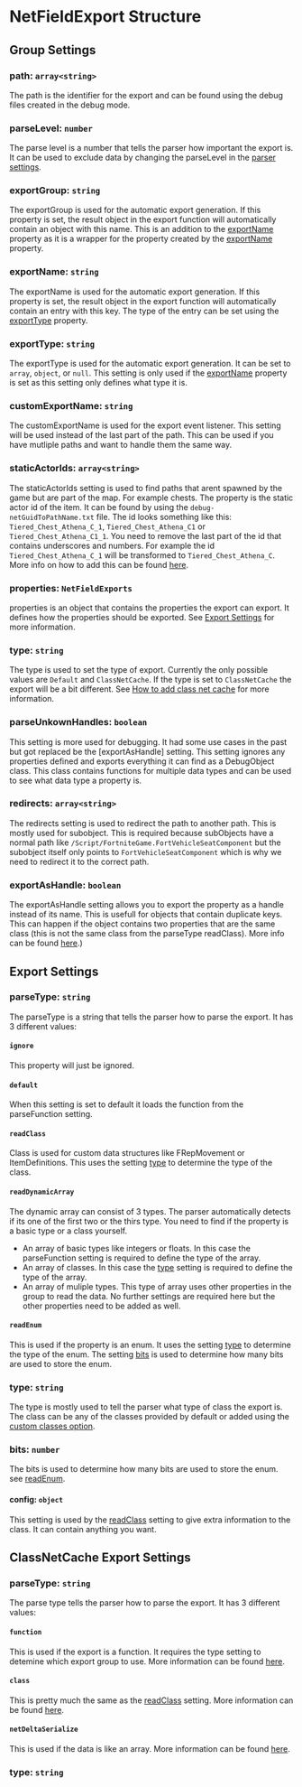# NetFieldExport Structure

## Group Settings

### path: `array<string>`
The path is the identifier for the export and can be found using the debug files created in the debug mode.

### parseLevel: `number`
The parse level is a number that tells the parser how important the export is. It can be used to exclude data by changing the parseLevel in the [parser settings](./settings.md#parselevel).

### exportGroup: `string`
The exportGroup is used for the automatic export generation. If this property is set, the result object in the export function will automatically contain an object with this name. This is an addition to the [exportName](#exportname-string) property as it is a wrapper for the property created by the [exportName](#exportname-string) property.

### exportName: `string`
The exportName is used for the automatic export generation. If this property is set, the result object in the export function will automatically contain an entry with this key. The type of the entry can be set using the [exportType](#exporttype) property.

### exportType: `string`
The exportType is used for the automatic export generation. It can be set to `array`, `object`, or `null`. This setting is only used if the [exportName](#exportname-string) property is set as this setting only defines what type it is.

### customExportName: `string`
The customExportName is used for the export event listener. This setting will be used instead of the last part of the path. This can be used if you have mutliple paths and want to handle them the same way.

### staticActorIds: `array<string>`
The staticActorIds setting is used to find paths that arent spawned by the game but are part of the map. For example chests. The property is the static actor id of the item. It can be found by using the `debug-netGuidToPathName.txt` file. The id looks something like this: `Tiered_Chest_Athena_C_1`, `Tiered_Chest_Athena_C1` or `Tiered_Chest_Athena_C1_1`. You need to remove the last part of the id that contains underscores and numbers. For example the id `Tiered_Chest_Athena_C_1` will be transformed to `Tiered_Chest_Athena_C`. More info on how to add this can be found [here](./addOwnExports.md#static-actor-ids).

### properties: `NetFieldExports`
properties is an object that contains the properties the export can export. It defines how the properties should be exported. See [Export Settings](#export-settings) for more information.

### type: `string`
The type is used to set the type of export. Currently the only possible values are `Default` and `ClassNetCache`. If the type is set to `ClassNetCache` the export will be a bit different. See [How to add class net cache](./addOwnExports.md#parse-classnetcache) for more information.

### parseUnkownHandles: `boolean`
This setting is more used for debugging. It had some use cases in the past but got replaced be the [exportAsHandle] setting. This setting ignores any properties defined and exports everything it can find as a DebugObject class. This class contains functions for multiple data types and can be used to see what data type a property is.

### redirects: `array<string>`
The redirects setting is used to redirect the path to another path. This is mostly used for subobject. This is required because subObjects have a normal path like `/Script/FortniteGame.FortVehicleSeatComponent` but the subobject itself only points to `FortVehicleSeatComponent` which is why we need to redirect it to the correct path.

### exportAsHandle: `boolean`
The exportAsHandle setting allows you to export the property as a handle instead of its name. This is usefull for objects that contain duplicate keys. This can happen if the object contains two properties that are the same class (this is not the same class from the parseType readClass). More info can be found [here](./addOwnExports.md#handle-doubled-properties).)

## Export Settings

### parseType: `string`
The parseType is a string that tells the parser how to parse the export. It has 3 different values:

#### `ignore`
This property will just be ignored.

#### `default`
When this setting is set to default it loads the function from the parseFunction setting.

#### `readClass`
Class is used for custom data structures like FRepMovement or ItemDefinitions. This uses the setting [type](#type-string) to determine the type of the class.

#### `readDynamicArray`
The dynamic array can consist of 3 types. The parser automatically detects if its one of the first two or the thirs type. You need to find if the property is a basic type or a class yourself.

- An array of basic types like integers or floats. In this case the parseFunction setting is required to define the type of the array.
- An array of classes. In this case the [type](#type-string) setting is required to define the type of the array.
- An array of muliple types. This type of array uses other properties in the group to read the data. No further settings are required here but the other properties need to be added as well.

#### `readEnum`
This is used if the property is an enum. It uses the setting [type](#type-string) to determine the type of the enum. The setting [bits](#bits-number) is used to determine how many bits are used to store the enum.

### type: `string`
The type is mostly used to tell the parser what type of class the export is. The class can be any of the classes provided by default or added using the [custom classes option](./settings.md#customclasspath-string).

### bits: `number`
The bits is used to determine how many bits are used to store the enum. see [readEnum](#readenum-string).

#### config: `object`
This setting is used by the [readClass](#readclass-string) setting to give extra information to the class. It can contain anything you want.


## ClassNetCache Export Settings

### parseType: `string`
The parse type tells the parser how to parse the export. It has 3 different values:

#### `function`
This is used if the export is a function. It requires the type setting to detemine which export group to use.
More information can be found [here](./addOwnExports.md#functions).

#### `class`
This is pretty much the same as the [readClass](#readclass-string) setting.
More information can be found [here](./addOwnExports.md#custom-struct).

#### `netDeltaSerialize`
This is used if the data is like an array.
More information can be found [here](./addOwnExports.md#netdeltaexport).

### type: `string`
